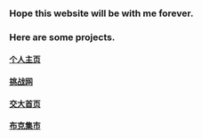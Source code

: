 ### Hope this website will be with me forever.
### Here are some projects.
#### [个人主页](https://sunfishlk.github.io)
#### [挑战网](https://sunfishlk.github.io/Project/tiaozhan)
#### [交大首页](https://sunfishlk.github.io/Project/XjtuPage)
#### [布克集市](https://sunfishlk.github.io/Project/BookMarket)